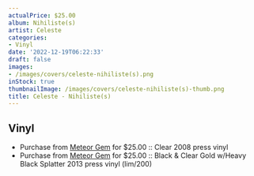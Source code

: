 ```yaml
---
actualPrice: $25.00
album: Nihiliste(s)
artist: Celeste
categories:
- Vinyl
date: '2022-12-19T06:22:33'
draft: false
images:
- /images/covers/celeste-nihiliste(s).png
inStock: true
thumbnailImage: /images/covers/celeste-nihiliste(s)-thumb.png
title: Celeste - Nihiliste(s)
---
```


## Vinyl
* Purchase from [Meteor Gem](https://meteor-gem.com/products/blemish-celeste-nihilistes-2xlp) for $25.00 :: Clear 2008 press vinyl
* Purchase from [Meteor Gem](https://meteor-gem.com/products/celeste-nihilistes-lp) for $25.00 :: Black & Clear Gold w/Heavy Black Splatter 2013 press vinyl (lim/200)
